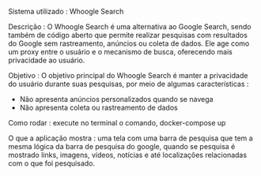 Sistema utilizado : Whoogle Search

Descrição : O Whoogle Search é uma alternativa ao Google Search, sendo também de código aberto que permite realizar pesquisas com resultados do Google sem rastreamento, anúncios ou coleta de dados. Ele age como um proxy entre o usuário e o mecanismo de busca, oferecendo mais privacidade ao usuário.

Objetivo : O objetivo principal do Whoogle Search é manter a privacidade do usuário durante suas pesquisas, por meio de algumas características : 

- Não apresenta anúncios personalizados quando se navega
- Não apresenta coleta ou rastreamento de dados

Como rodar : execute no terminal o comando, docker-compose up

O que a aplicação mostra : uma tela com uma barra de pesquisa que tem a mesma lógica da barra de pesquisa do google, quando se pesquisa é mostrado links, imagens, vídeos, notícias e até localizações relacionadas com o que foi pesquisado.
